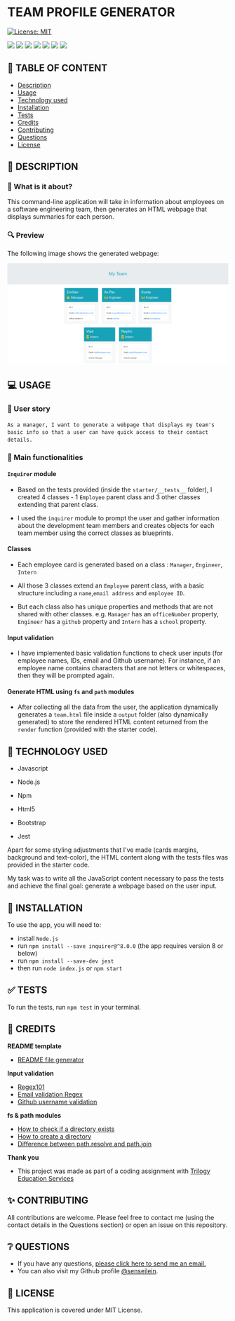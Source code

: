 # TEAM PROFILE GENERATOR

[![License: MIT](https://img.shields.io/badge/License-MIT-yellow.svg)](https://opensource.org/licenses/MIT)

![](https://img.shields.io/badge/JavaScript-black?style=flat&logo=javascript&logoWidth=23)
![](https://img.shields.io/badge/Node.js-black?style=flat&logo=nodedotjs&logoWidth=23)
![](https://img.shields.io/badge/Npm-black?style=flat&logo=npm&logoWidth=23)
![](https://img.shields.io/badge/Inquirer.js-black?style=flat&logo=npm&logoWidth=23)
![](https://img.shields.io/badge/Html5-black?style=flat&logo=html5&logoWidth=23)
![](https://img.shields.io/badge/Bootstrap-black?style=flat&logo=bootstrap&logoWidth=23)
![](https://img.shields.io/badge/Jest-black?style=flat&logo=jest&logoWidth=23)

## 🚩 TABLE OF CONTENT

- [Description](#-description)
- [Usage](#-usage)
- [Technology used](#-technology-used)
- [Installation](#-installation)
- [Tests](#-tests)
- [Credits](#-credits)
- [Contributing](#-contributing)
- [Questions](#-questions)
- [License](#-license)

## 📖 DESCRIPTION

### 🎯 What is it about?

This command-line application will take in information about employees on a software engineering team, then generates an HTML webpage that displays summaries for each person.

### 🔍 Preview

The following image shows the generated webpage:

![my-team-website](./starter/images/my-team-website.png)

## 💻 USAGE

### 💬 User story

`As a manager, I want to generate a webpage that displays my team's basic info so that a user can have quick access to their contact details.`

### 💬 Main functionalities

#### `Inquirer` module

- Based on the tests provided (inside the `starter/__tests__` folder), I created 4 classes - 1 `Employee` parent class and 3 other classes extending that parent class.

- I used the `inquirer` module to prompt the user and gather information about the development team members and creates objects for each team member using the correct classes as blueprints.

#### Classes

- Each employee card is generated based on a class : `Manager`, `Engineer`, `Intern`

- All those 3 classes extend an `Employee` parent class, with a basic structure including a `name`,`email address` and `employee ID`.

- But each class also has unique properties and methods that are not shared with other classes.
  e.g. `Manager` has an `officeNumber` property, `Engineer` has a `github` property and `Intern` has a `school` property.

#### Input validation

- I have implemented basic validation functions to check user inputs (for employee names, IDs, email and Github username). For instance, if an employee name contains characters that are not letters or whitespaces, then they will be prompted again.

#### Generate HTML using `fs` and `path` modules

- After collecting all the data from the user, the application dynamically generates a `team.html` file inside a `output` folder (also dynamically generated) to store the rendered HTML content returned from the `render` function (provided with the starter code).

## 🔌 TECHNOLOGY USED

- Javascript

- Node.js

- Npm

- Html5

- Bootstrap

- Jest 

Apart for some styling adjustments that I've made (cards margins, background and text-color), the HTML content along with the tests files was provided in the starter code.

My task was to write all the JavaScript content necessary to pass the tests and achieve the final goal: generate a webpage based on the user input.

## 🚀 INSTALLATION

To use the app, you will need to:

- install `Node.js`
- run `npm install --save inquirer@^8.0.0` (the app requires version 8 or below)
- run `npm install --save-dev jest`
- then run `node index.js` or `npm start`

## ✅ TESTS

To run the tests, run `npm test` in your terminal.

## 💬 CREDITS

**README template**

- [README file generator](https://github.com/senseilein/readme-file-generator/edit/main/README.md)

**Input validation**

- [Regex101](https://regex101.com/)
- [Email validation Regex](https://www.w3schools.blog/email-validation-javascript-js)
- [Github username validation](https://docs.github.com/en/github-ae@latest/admin/identity-and-access-management/managing-iam-for-your-enterprise/username-considerations-for-external-authentication)

**fs & path modules**

- [How to check if a directory exists](coderrocketfuel.com/article/check-if-a-directory-exists-in-node-js)
- [How to create a directory](https://www.geeksforgeeks.org/node-js-fs-mkdir-method/)
- [Difference between path.resolve and path.join](https://stackoverflow.com/questions/35048686/whats-the-difference-between-path-resolve-and-path-join)

**Thank you**

- This project was made as part of a coding assignment with [Trilogy Education Services](https://skillsforlife.edx.org/)

## ✨ CONTRIBUTING

All contributions are welcome. Please feel free to contact me (using the contact details in the Questions section) or open an issue on this repository.

## ❔ QUESTIONS

- If you have any questions, [please click here to send me an email.](mailto:senseilein@protonmail.com)
- You can also visit my Github profile [@senseilein](https://github.com/senseilein).

## 📃 LICENSE

This application is covered under MIT License.
